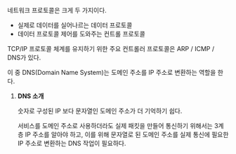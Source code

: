 네트워크 프로토콜은 크게 두 가지이다.

- 실제로 데이터를 실어나르는 데이터 프로토콜
- 데이터 프로토콜 제어를 도와주는 컨트롤 프로토콜

TCP/IP 프로토콜 체계를 유지하기 위한 주요 컨트롤러 프로토콜은 ARP / ICMP / DNS가 있다.

이 중 DNS(Domain Name System)는 도메인 주소를 IP 주소로 변환하는 역할을 한다.

1. **DNS 소개**
    
    
    숫자로 구성된 IP 보다 문자열인 도메인 주소가 더 기억하기 쉽다.
    
    서비스를 도메인 주소로 사용하더라도 실제 패킷을 만들어 통신하기 위해서는 3계층 IP 주소를 알아야 하고, 이를 위해 문자열로 된 도메인 주소를 실제 통신에 필요한 IP 주소로 변환하는 DNS 작업이 필요하다.

